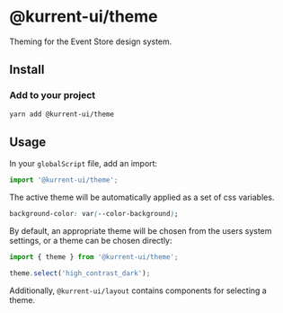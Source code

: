 # @kurrent-ui/theme

Theming for the Event Store design system.

## Install

### Add to your project

```sh
yarn add @kurrent-ui/theme
```

## Usage

In your `globalScript` file, add an import:

```ts
import '@kurrent-ui/theme';
```

The active theme will be automatically applied as a set of css variables.

```css
background-color: var(--color-background);
```

By default, an appropriate theme will be chosen from the users system settings, or a theme can be chosen directly:

```ts
import { theme } from '@kurrent-ui/theme';

theme.select('high_contrast_dark');
```

Additionally, `@kurrent-ui/layout` contains components for selecting a theme.
